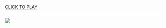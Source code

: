 
<a href="https://premium76.site?title=card_games_unblocked&ref=13M">CLICK TO PLAY</a></h3>
<hr>

<a href="https://premium76.site?title=card_games_unblocked&ref=13M"><img src="https://clearcache.store/games.png"></a>


